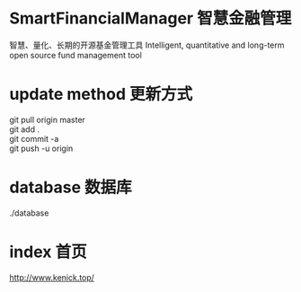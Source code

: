 # SmartFinancialManager 智慧金融管理


智慧、量化、长期的开源基金管理工具
Intelligent, quantitative and long-term open source fund management tool

# update method 更新方式
git pull origin master  
git add .  
git commit -a  
git push -u origin 

# database 数据库
./database

# index 首页
http://www.kenick.top/
